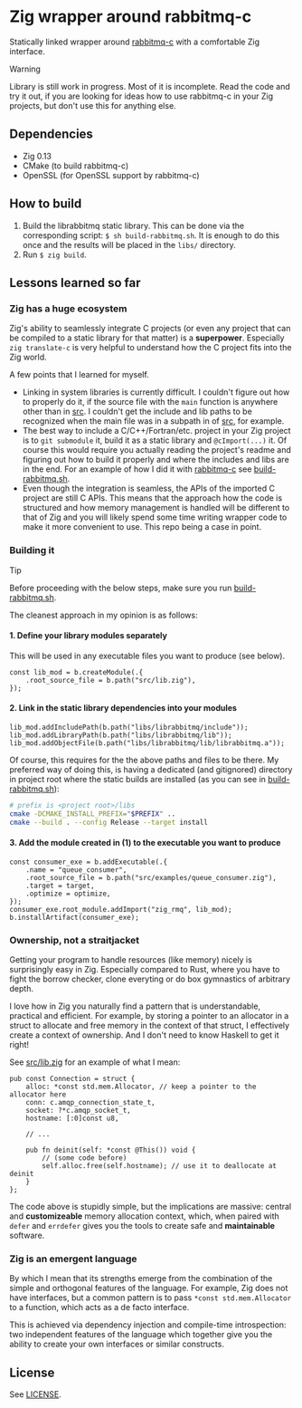 Zig wrapper around rabbitmq-c
=============================

Statically linked wrapper around [rabbitmq-c](https://github.com/alanxz/rabbitmq-c/tree/v0.14.0)
with a comfortable Zig interface.

> [!WARNING]
> Library is still work in progress. Most of it is incomplete. Read the code 
> and try it out, if you are looking for ideas how to use rabbitmq-c in your
> Zig projects, but don't use this for anything else.


Dependencies
------------

- Zig 0.13
- CMake (to build rabbitmq-c)
- OpenSSL (for OpenSSL support by rabbitmq-c)


How to build
------------

1. Build the librabbitmq static library. This can be done via the corresponding
   script: `$ sh build-rabbitmq.sh`. It is enough to do this once and the
   results will be placed in the `libs/` directory.
2. Run `$ zig build`.


Lessons learned so far
----------------------

### Zig has a huge ecosystem

Zig's ability to seamlessly integrate C projects (or even any project that can
be compiled to a static library for that matter) is a **superpower**. Especially 
`zig translate-c` is very helpful to understand how the C project fits into the
Zig world.

A few points that I learned for myself.

- Linking in system libraries is currently difficult. I couldn't figure out how
  to properly do it, if the source file with the `main` function is anywhere
  other than in [src](src/). I couldn't get the include and lib paths to be 
  recognized when the main file was in a subpath in of [src](src/), for 
  example.
- The best way to include a C/C++/Fortran/etc. project in your Zig project is to
  `git submodule` it, build it as a static library and `@cImport(...)` it. Of
  course this would require you actually reading the project's readme and
  figuring out how to build it properly and where the includes and libs are in
  the end. For an example of how I did it with [rabbitmq-c](https://github.com/alanxz/rabbitmq-c/tree/v0.14.0) see
  [build-rabbitmq.sh](build-rabbitmq.sh). 
- Even though the integration is seamless, the APIs of the imported C project
  are still C APIs. This means that the approach how the code is structured and 
  how memory management is handled will be different to that of Zig and you will 
  likely spend some time writing wrapper code to make it more convenient to use.
  This repo being a case in point.

### Building it

> [!TIP]
> Before proceeding with the below steps, make sure you run 
> [build-rabbitmq.sh](build-rabbitmq.sh).

The cleanest approach in my opinion is as follows:

#### 1. Define your library modules separately

This will be used in any executable files you want to produce (see below).

```zig
const lib_mod = b.createModule(.{
    .root_source_file = b.path("src/lib.zig"),
});
```

#### 2. Link in the static library dependencies into your modules

```zig
lib_mod.addIncludePath(b.path("libs/librabbitmq/include"));
lib_mod.addLibraryPath(b.path("libs/librabbitmq/lib"));
lib_mod.addObjectFile(b.path("libs/librabbitmq/lib/librabbitmq.a"));
```

Of course, this requires for the the above paths and files to be there. My
preferred way of doing this, is having a dedicated (and gitignored) directory in
project root where the static builds are installed (as you can see in
[build-rabbitmq.sh](build-rabbitmq.sh)):

```sh 
# prefix is <project root>/libs
cmake -DCMAKE_INSTALL_PREFIX="$PREFIX" ..
cmake --build . --config Release --target install
```

#### 3. Add the module created in (1) to the executable you want to produce

```zig
const consumer_exe = b.addExecutable(.{
    .name = "queue_consumer",
    .root_source_file = b.path("src/examples/queue_consumer.zig"),
    .target = target,
    .optimize = optimize,
});
consumer_exe.root_module.addImport("zig_rmq", lib_mod);
b.installArtifact(consumer_exe);
```

### Ownership, not a straitjacket

Getting your program to handle resources (like memory) nicely is surprisingly 
easy in Zig. Especially compared to Rust, where you have to fight the borrow 
checker, clone everyting or do box gymnastics of arbitrary depth.

I love how in Zig you naturally find a pattern that is understandable, practical
and efficient. For example, by storing a pointer to an allocator in a struct to
allocate and free memory in the context of that struct, I effectively create a
context of ownership. And I don't need to know Haskell to get it right!

See [src/lib.zig](src/lib.zig) for an example of what I mean:

```zig
pub const Connection = struct {
    alloc: *const std.mem.Allocator, // keep a pointer to the allocator here
    conn: c.amqp_connection_state_t,
    socket: ?*c.amqp_socket_t,
    hostname: [:0]const u8,

    // ...
    
    pub fn deinit(self: *const @This()) void {
        // (some code before)
        self.alloc.free(self.hostname); // use it to deallocate at deinit
    }
};
```

The code above is stupidly simple, but the implications are massive: central and
**customizeable** memory allocation context, which, when paired with `defer` and
`errdefer` gives you the tools to create safe and **maintainable** software.

### Zig is an emergent language

By which I mean that its strengths emerge from the combination
of the simple and orthogonal features of the language. For example, Zig does not
have interfaces, but a common pattern is to pass `*const std.mem.Allocator` to a
function, which acts as a de facto interface.

This is achieved via dependency injection and compile-time introspection: two
independent features of the language which together give you the ability to
create your own interfaces or similar constructs.

License
-------

See [LICENSE](LICENSE).

